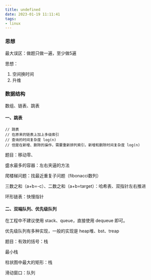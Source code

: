 ```yaml
---
title: undefined
date: 2023-01-19 11:11:41
tags:
- linux
---
```


### 思想

最大误区：做题只做一遍，至少做5遍

思想：

1. 空间换时间
2. 升维

### 数据结构

数组、链表、跳表

#### 一、跳表

```
// 跳表
// 在原来的链表上加上多级索引
// 查询的时间复杂度 log(n)
// 但是在新增、删除的操作，需要重新排列索引，新增和删除时间复杂度 log(n)
```

题目：移动零、

盛水最多的容器：左右夹逼的方法

爬楼梯问题：找最近重复子问题（fibonacci数列）

三数之和（a+b=-c）、二数之和（a+b=target）：哈希表、双指针左右推进

环形链表：快慢指针

#### 二、双端队列、优先级队列

在工程中不建议使用 stack、queue，直接使用 dequeue 即可。

优先级队列有多种实现，一般的实现是 heap堆、bst、treap

题目：有效的括号：栈

最小栈

柱状图中最大的矩形：栈

滑动窗口：队列